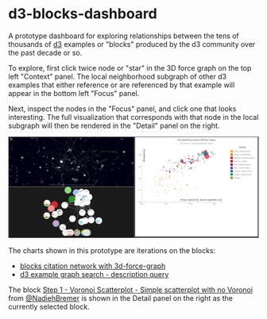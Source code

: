 # d3-blocks-dashboard

A prototype dashboard for exploring relationships between the tens of thousands of [d3](https://d3js.org) examples or "blocks" produced by the d3 community over the past decade or so.

To explore, first click twice node or "star" in the 3D force graph on the top left "Context" panel. The local neighborhood subgraph of other d3 examples that either reference or are referenced by that example will appear in the bottom left "Focus" panel.  

Next, inspect the nodes in the "Focus" panel, and click one that looks interesting. The full visualization that corresponds with that node in the local subgraph will then be rendered in the "Detail" panel on the right. 

![dashboard-screen-capture.png](dashboard-screen-capture.png)

The charts shown in this prototype are iterations on the blocks:
- [blocks citation network with 3d-force-graph](https://bl.ocks.org/micahstubbs/bf770b9f5d76f539a1a7fe8df7e32448)
- [d3 example graph search - description query](https://bl.ocks.org/micahstubbs/876d8cfa60670254c938d75a984d4f71)

The block [Step 1 - Voronoi Scatterplot - Simple scatterplot with no Voronoi](http://bl.ocks.org/nbremer/d5ef6c58f85aba2da48b) from [@NadiehBremer](https://twitter.com/NadiehBremer) is shown in the Detail panel on the right as the currently selected block.